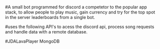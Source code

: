 #A small bot programmed for discord a competetor to the popular app stack, to allow people to play music, gain currency and try for the top spot in the server leaderboards from a single bot.

#uses the following API's to acess the discord api, process song requests and handle data with a remote database.

#JDALavaPlayer MongoDB
